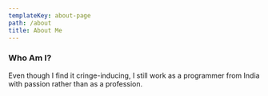 ```yaml
---
templateKey: about-page
path: /about
title: About Me
---
```

### Who Am I?

Even though I find it cringe-inducing, I still work as a programmer from India with passion rather than as a profession.

![]()